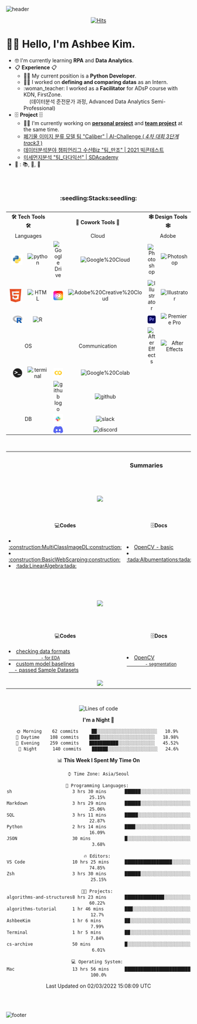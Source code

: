 ![header](https://capsule-render.vercel.app/api?type=waving&color=timeGradient&height=250&section=header&text=Ashbee%20Kim&fontSize=70&fontAlign=75&fontAlignY=45&desc=Codes,%20Docs,%20and%20Papers&descSize=20&descAlign=84&descAlignY=60)

  <div align=center>
	
  [![Hits](https://hits.seeyoufarm.com/api/count/incr/badge.svg?url=https%3A%2F%2Fgithub.com%2FAshbeeKim)](https://hits.seeyoufarm.com) 
	
  </div>

[//]: <> (대회 끝내고, script 공부하면서 capsule-render 참고한 방식으로 원하는 규격으로 재생성하기)


# 🙌🏻 Hello, I'm Ashbee Kim. 
* :nerd_face: I'm currently learning **RPA** and **Data Analytics**.
* :clipboard: **Experience** :clipboard:
  * :woman_office_worker: My current position is a **Python Developer**.
  * :woman_office_worker: I worked on **defining and comparing datas** as an Intern.
    <li> :woman_teacher: I worked as a <b>Facilitator</b> for ADsP course with KDN, FirstZone.</br>&nbsp&nbsp&nbsp&nbsp(데이터분석 준전문가 과정, Advanced Data Analytics Semi-Professional)</li>
* :file_cabinet: **Project** :file_cabinet:
  * :woman_technologist: I'm currently working on **[personal project](https://github.com/AshbeeKim/pub-org-data)** and **[team project](https://github.com/Proj-Caliber)** at the same time.
  * [폐기물 이미지 분류 모델 팀 "Caliber" | AI-Challenge ( _4차 대회 3단계 track3_ )](https://github.com/Proj-Caliber/Waste-Recycling-Image-Segmentation)
  * [데이터분석분야 챔피언리그 수산Biz "팀_만조" | 2021 빅콘테스트](https://drive.google.com/file/d/1hCvM8B1dE7Mmhynd7sr88cPtLlFlF3Ud/view?usp=sharing)
  * [미세먼지분석 "팀_다다익선" | SDAcademy](https://github.com/SD-academy/dadaiksunTeamProject/blob/main/%EB%AF%B8%EC%84%B8%EB%A8%BC%EC%A7%80%ED%94%84%EB%A1%9C%EC%A0%9D%ED%8A%B8/%E1%84%86%E1%85%B5%E1%84%89%E1%85%A6%E1%84%86%E1%85%A5%E1%86%AB%E1%84%8C%E1%85%B5%E1%84%87%E1%85%AE%E1%86%AB%E1%84%89%E1%85%A5%E1%86%A8%E1%84%91%E1%85%B3%E1%84%85%E1%85%A9%E1%84%8C%E1%85%A6%E1%86%A8%E1%84%90%E1%85%B3.pdf)
* :key: : :books:, :art:, :candy:

<p align="right">
<!--gmail, likedin, gitpage, discord-->
</p>
</br>

[//]: <> (현재 보유 혹은 계발 중인 스킬셋)
[//]: <> (스킬셋 표)
<div align="center" width="600">
 <table><caption align="center"><large><b><h3>:seedling:Stacks:seedling:</h3></b></large></caption>
  <tbody>
   <tr align="center">
    <th colspan="2">🛠️ Tech Tools 🛠️</th>
    <th colspan="2">💬 Cowork Tools 💬</th>
    <th colspan="2">🕸️ Design Tools 🕸️</th>
   </tr>
   <tr align="center">
    <td colspan="2">Languages</td>
    <td colspan="2">Cloud</td>
    <td colspan="2">Adobe</td>
   </tr>
   <tr align="center">
    <td><img align="right" alt="Python" width="30px" src="https://raw.githubusercontent.com/github/explore/80688e429a7d4ef2fca1e82350fe8e3517d3494d/topics/python/python.png" /></td>
    <td><img alt="python" src="https://img.shields.io/badge/Python-v3.7%20%7C%20v3.9-blue.svg?&style=flat&logo=Python&logoColor=white&labelColor=abcdef&cacheSeconds=3600$logoWidth=60"/></td>
    <td><img align="right" alt="Google Drive" width="26px" src="https://github.com/quintessence/slack-icons/blob/master/images/google-drive-logo-slack-icon.png"/></td>
    <td><img alt="Google%20Cloud" src="https://img.shields.io/badge/Google-%20GCP%28GCE%29%20-4285F4.svg?&style=flat&logo=googledrive&logoColor=white&labelColor=0C9D58&cacheSeconds=3600$logoWidth=70"/><!--아직까진 google drive, google cloud를 적을 수준이 되면 바꾸기--></td>
    <td><img align="right" alt="Photoshop" width="22px" src="https://www.adobe.com/content/dam/cc/us/en/products/ccoverview/ps_cc_app_RGB.svg" /></td>
    <td><img alt="Photoshop" src="https://img.shields.io/badge/Ps-CC%202020%20|%202021-31A8FF.svg?&style=flat&logo=Adobe Photoshop&logoColor=white&labelColor=162D54&cacheSeconds=3600$logoWidth=70"/></td>
   </tr>
   <tr align="center">
    <td><img align="right" alt="HTML" src="https://raw.githubusercontent.com/devicons/devicon/master/icons/html5/html5-original.svg"/></td>
    <td><img alt="HTML" src="https://img.shields.io/badge/HTML5-spark%20%7C%20django-E34F26.svg?&style=flat&logo=HTML5&logoColor=white&labelColor=F99A66&cacheSeconds=3600$logoWidth=40"/></td>
    <td><img align="right" alt="Adobe Creative Cloud logo" width="26px" src="https://github.com/Kalbra/discord-connector/blob/master/logos/CC.png" /></td>
    <td><img alt="Adobe%20Creative%20Cloud" src="https://img.shields.io/badge/Adobe%20CC-2020%20|%202021-FF6550.svg?&style=flat&logo=adobecreativecloud&logoColor=white&labelColor=DA1F26&cacheSeconds=3600$logoWidth=50"/></td>
    <td><img align="right" alt="Illustrator" width="22px" src="https://www.adobe.com/content/dam/cc/icons/illustrator.svg" /></td>
    <td><img alt="Illustrator" src="https://img.shields.io/badge/Ai-CC%202020%20|%202021-FF9A00.svg?&style=flat&logo=AdobeIllustrator&logoColor=white&labelColor=FF7328&cacheSeconds=3600$logoWidth=70"/></td>
   </tr>
   <tr align="center">
    <td><img align="right" alt="R" width="26px" src="https://raw.githubusercontent.com/github/explore/80688e429a7d4ef2fca1e82350fe8e3517d3494d/topics/r/r.png" /></td>
    <td><img alt="R" src="https://img.shields.io/badge/%20%20R%20%20-rpy2%20%7C%20just%20started-276DC3.svg?&style=social&logo=R&logoColor=gray&labelColor=9E9E9E&cacheSeconds=3600$logoWidth=50"/></td>
    <td></td>
    <td></td>
    <td><img align="right" alt="Premiere Pro" width="22px" src="https://raw.githubusercontent.com/qanastek/qanastek/master/1200px-Adobe_Premiere_Pro_CC_icon.svg.png" /></td>
    <td><img alt="Premiere Pro" src="https://img.shields.io/badge/Pr-CC%202020%20|%202021-9999FF.svg?&style=flat&logo=AdobePremierePro&logoColor=white&labelColor=2C5BB4&cacheSeconds=3600$logoWidth=70"/></td>
   </tr>
   <tr align="center">
    <td colspan="2"> OS </td>
    <td colspan="2"> Communication </td>
    <td><img align="right" alt="After Effects" width="22px" src="https://www.adobe.com/content/dam/cc/icons/aftereffects.svg" /></td>
    <td><img alt="After Effects" src="https://img.shields.io/badge/Ae-CC%202020%20|%202021-9999FF.svg?&style=flat&logo=AdobeAfterEffects&logoColor=white&labelColor=7E4DD2&cacheSeconds=3600$logoWidth=60"/></td>
   </tr>
   <tr align="center">
    <td><img align="right" alt="Terminal" width="26px" src="https://raw.githubusercontent.com/github/explore/80688e429a7d4ef2fca1e82350fe8e3517d3494d/topics/terminal/terminal.png" /></td>
    <td><img alt="terminal" src="https://img.shields.io/badge/shell-%20zsh%20%7C%20bash-999999.svg?&style=flat&logo=iTerm2&logoColor=white&labelColor=000000&cacheSeconds=3600$logoWidth=80"/></td>
    <td><img align="right" alt="Google Colab" width="26px" src="https://github.com/lsgrep/Google-Colab-Tips-and-Tricks/blob/master/assets/Colab.png"/></td>
    <td><img alt="Google%20Colab" src="https://img.shields.io/badge/Google-%20Colaboratory%20-EF8212.svg?&style=flat&logo=googlecolab&logoColor=white&labelColor=F9AB00&cacheSeconds=3600$logoWidth=50"/></td>
    <td colspan="2"><!--Analytics--></td>
   </tr>
   <tr align="center">
    <td></td>
    <td></td>
    <td><img align="right" alt="github logo" width="26px" src="https://upload.wikimedia.org/wikipedia/commons/9/91/Octicons-mark-github.svg"/></td>
    <td><img alt="github" src="https://img.shields.io/badge/github-%20Ashbee%20Kim%20-999999.svg?&style=flat&logo=github&logoColor=white&labelColor=000000&cacheSeconds=3600$logoWidth=80"/></td>
    <td><!--tableau 공부하고 추가하기--></td>
    <td></td>
   </tr>
   <tr align="center">
    <td colspan="2"> DB </td>
    <td><img align="right" alt="slack logo" width="34px" src="https://github.com/AshbeeKim/AshbeeKim/blob/master/.github/image/Slack_Mark.svg"/></td>
    <td><img alt="slack" src="https://img.shields.io/badge/slack-%20Ashbee%20Kim%20-63377C.svg?&style=flat&logo=slack&logoColor=white&labelColor=000000&cacheSeconds=3600$logoWidth=80"/></td>
    <td></td>
    <td></td>
   </tr>
   <tr align="center">
    <td></td>
    <td></td>
    <td><img align="right" alt="Discord logo" width="26px" src="https://github.com/AshbeeKim/AshbeeKim/blob/master/.github/image/Discord-Logo-Color.svg"/></td>
    <td><img alt="discord" src="https://img.shields.io/badge/Discord-%20Ashbee%20Kim%20-796BF8.svg?&style=flat&logo=discord&logoColor=white&labelColor=493AD9&cacheSeconds=3600$logoWidth=80"/></td>
    <td></td>
    <td></td>
   </tr>  
   <!--<tr>
    <td></td>
    <td></td>
    <td></td>
    <td></td>
    <td></td>
    <td></td>
   </tr>-->
  </tbody>
 </table>
</div>
<!--brand logo guideline에 걸려서, 따로 수정 못하는 것들은 div로 여백 및 비율 수정 나중에 한가할 때 하기!
<td><img align="right" alt="Linked In" width="26px" src="https://github.com/quintessence/slack-icons/blob/master/images/linkedin-logo-slack-icon.png"/></td>
    <td><img alt="LinkedIn" src="https://img.shields.io/badge/LinkedIn-%20Ashbee%20Kim%20-5C8EE3.svg?&style=flat&logo=linkedin&logoColor=white&labelColor=295FBB&cacheSeconds=3600$logoWidth=80"/></td>
gmail, linkedin 등은 연락을 바로 보낼 수 있는 방식으로 수정하기
<td><img align="right" alt="Trello logo" width="30px" src="https://github.com/AshbeeKim/AshbeeKim/blob/master/.github/image/icon-gradient-blue-trello.svg"/></td>
    <td><img alt="Trello" src="https://img.shields.io/badge/Trello-%20Ashbee%20Kim%20-6BA2D4.svg?&style=flat&logo=trello&logoColor=white&labelColor=3070AA&cacheSeconds=3600$logoWidth=80"/></td>
사용법은 알지만, github에도 유사 서비스가 있기에 trello가 진짜 필요한지는 고민해보기
-->
</br>

[comment]: <> (스킬셋 표 작성 종료 부분)



[//]: <> (내용이 나올 수 있는 표)
[comment]: <> (표 작성 시작 부분, 나중에 하나씩 정리하면서 변경할 내용 : **✨를 repository밑으로 이동해서, 사용된 언어 및 툴 추가**)

<div align="center">
 <table><div align="center"></div>
  <tbody>
   <tr align="center">
    <th colspan="3"><h3><b>Summaries</b></h3></th>
   </tr>
   <tr align="center">
    <td rowspan=2" colspan="2"><a href="https://github.com/ashbeekim/AshbeeKim"><img align="center" src="https://github-readme-stats.vercel.app/api/pin/?username=ashbeekim&repo=AshbeeKim&title_color=7496E5&text_color=55E6AB&hide_border=False" /></a></td>
    <td>:memo:</th></td>
   </tr>
   <tr align="center">
    <td><div align="center"><p></br>:sparkles: <img src="https://img.shields.io/badge/Python-3766AB?style=flat-square&logo=Python&logoColor=white"/>&nbsp<img src="https://img.shields.io/badge/Jupyter-F37626?style=flat-square&logo=jupyter&logoColor=white"/>&nbsp<img src="https://img.shields.io/badge/Markdown-000000?style=flat-square&logo=markdown&logoColor=white"/> :sparkles:</p><p>:pencil2:<!--[\\]: <>(stacks)--></p></div></td>
   </tr>
   <tr align="center">
    <td>💻<b>Codes</b></td>
    <td>🗄️<b>Docs</b></td>
    <td>📃<b>Papers</b></td>
   </tr>
   <tr align="center">
    <td><p align="left">
     <li align="left"><a href="https://github.com/AshbeeKim/AshbeeKim/blob/master/Codes/Multi_Class_Image_DL.py">:construction:MultiClassImageDL:construction:</a></li>
     <li align="left"><a href="https://github.com/AshbeeKim/AshbeeKim/blob/master/Codes/Basic_WebScraping_in_colab.ipynb">:construction:BasicWebScarping:construction:</a></li>
     <li align="left"><a href="https://github.com/AshbeeKim/AshbeeKim/blob/master/Codes/Matrices_and_GaussianElimination.ipynb">:tada:LinearAlgebra:tada:</a></li></p>
    </td>
    <td><p align="left">
     <li align="left"><a href="https://github.com/AshbeeKim/AshbeeKim/blob/master/Docs/OpenCV_General_Image_Transforms.md">OpenCV     - basic</a></li>
     <li align="left"><a href="https://github.com/AshbeeKim/AshbeeKim/blob/master/Docs/Albumentation_Summarization.md">:tada:Albumentations:tada:</a></li></p>
    </td>
    <td><p align="left">
     <li align="left"><a href="https://github.com/AshbeeKim/AshbeeKim/blob/master/Papers/UtilizeDBSCAN.ipynb">:construction:DBSCAN:construction:</a></li>
     <li align="left"><a href="https://github.com/AshbeeKim/AshbeeKim/blob/master/Papers/YOLOv1.md">:construction:YOLOv1:construction:</a></li></p>
    </td>
   </tr>
   <tr align="center">
    <td rowspan=2" colspan="2"><a href="https://github.com/Proj-Caliber/Waste-Recycling-Image-Segmentation"><img align="center" src="https://github-readme-stats.vercel.app/api/pin/?username=Proj-Caliber&repo=Waste-Recycling-Image-Segmentation&title_color=7496E5&text_color=55E6AB&hide_border=False" /></a></td>
    <td>:memo:</th></td>
   </tr>
   <tr align="center">
    <td><p align="center">:sparkles: <img src="https://img.shields.io/badge/Python-3766AB?style=flat-square&logo=Python&logoColor=white"/>&nbsp<img src="https://img.shields.io/badge/Jupyter-F37626?style=flat-square&logo=jupyter&logoColor=white"/>&nbsp<img src="https://img.shields.io/badge/OpenCV-6A2E6D?style=flat-square&logo=opencv&logoColor=white"/> :sparkles:</p></br><p>:pencil2: : :bug:JSONDecodeError:bug:</p></td>
   </tr>
   <tr align="center">
    <td>💻<b>Codes</b></td>
    <td>🗄️<b>Docs</b></td>
    <td>📃<b>Papers</b></td>
   </tr>
   <tr align="center">
    <td><p align="left">
     <li align="left"><a href="https://github.com/AshbeeKim/AshbeeKim/blob/master/Codes/Multi_Class_Image_DL.py">checking data formats</br><small>&nbsp&nbsp&nbsp&nbsp&nbsp&nbsp&nbsp&nbsp&nbsp&nbsp&nbsp&nbsp&nbsp&nbsp&nbsp&nbsp&nbsp&nbsp&nbsp&nbsp&nbsp&nbsp&nbsp&nbsp&nbsp&nbsp&nbsp&nbsp- for EDA</small></a></li>
     <li align="left"><a href="https://github.com/Proj-Caliber/Waste-Recycling-Image-Segmentation/blob/master/docs/tutorials/caliber_basic_model_trial.ipynb">custom model baselines</br>&nbsp&nbsp&nbsp&nbsp- passed Sample Datasets</a></li></p>
    </td>
    <td><p align="left">
     <li align="left"><a href="https://github.com/Proj-Caliber/Waste-Recycling-Image-Segmentation/blob/master/docs/tutorials/double-check-annotations.ipynb">OpenCV</br><small>&nbsp&nbsp&nbsp&nbsp&nbsp&nbsp&nbsp&nbsp&nbsp&nbsp&nbsp&nbsp&nbsp&nbsp&nbsp&nbsp- segmentation</small></a></li></p>
    </td>
    <td><p align="left">
     <li align="left"><a href="https://github.com/Proj-Caliber/Waste-Recycling-Image-Segmentation/blob/master/docs/tutorials/MaskRCNN_Tutorial.ipynb">MaskRCNN tutorial <span> - ref.PyTorch</span></a></li></p>
    </td>
   </tr>
   <!--레포 추가 시 해당 라인부터-->
   <tr align="center">
    <td colspan="2"><div align="center"><a align="center" href="https://github.com/ryo-ma/github-profile-trophy"><img src="https://github-profile-trophy.vercel.app/?username=ashbeekim&theme=oldie&title=Commits,PullRequest,Repositories&column=3"/></a></td>
    <td><a align="center" href="https://github.com/anuraghazra/github-readme-stats"><img src="https://github-readme-stats.vercel.app/api/top-langs/?username=ashbeekim&layout=compact"/></a></div></td>
   </tr>
  </tbody>
 </table>
</div>                                   
                                         
<!-- 현재 수정 중
    <tr><td align="center">✨</td></tr>
    <tr><td><p align="center">
    <img src="https://img.shields.io/badge/Python-3766AB?style=flat-square&logo=Python&logoColor=white"/>&nbsp<img src="https://img.shields.io/badge/Jupyter-F37626?style=flat-square&logo=jupyter&logoColor=white"/></p></td>
    </tr>
    <tr align="center">
      <td><a href="https://github.com/Proj-Caliber/crop-growth-period-predict">
        <img align="center" src="https://github-readme-stats.vercel.app/api/pin/?username=Proj-Caliber&repo=crop-growth-period-predict&title_color=7496E5&text_color=55E6AB&hide_border=False" /></a></td>
      <td rowspan="3"></br>
        <p></p></td>
    </tr>
    <tr><td align="center">✨</td></tr>
    <tr><td>[\\]: <>(stacks)</td></tr>
    <tr align="center">
      <td><a href="https://github.com/ashbeekim/dadaiksunTeamProject">
        <img align="center" src="https://github-readme-stats.vercel.app/api/pin/?username=ashbeekim&repo=dadaiksunTeamProject&title_color=7496E5&text_color=55E6AB&hide_border=False" /></a></td>
      <td rowspan="3">[\\]: <>(description)</td>
    </tr>
    <tr><td align="center">✨</td></tr>
    <tr><td>[\\]: <>(stacks)</td>
    </tr>
    <tr align="center">
      <td><a href="https://github.com/ashbeekim/Kaggle_Task">
        <img align="center" src="https://github-readme-stats.vercel.app/api/pin/?username=ashbeekim&repo=Kaggle_Task&title_color=7496E5&text_color=55E6AB&hide_border=False" /></a></td>
      <td rowspan="3">[\\]: <>(description)</td></tr>
    <tr><td align="center">✨</td></tr>
    <tr><td>[\\]: <>(stacks)</td></tr>
-->
<!-- Programming Language 다양해지면 주석제거
    <tr align="center"><th colspan="3">Top Language</th></tr>
    <tr align="center"><td colspan="3"><a href="https://github.com/anuraghazra/github-readme-stats">
      <img align="center" width=500 height=300 src="https://github-readme-stats.vercel.app/api/top-langs/?username=ashbeekim&title_color=7496E5&text_color=55E6AB&hide_border=False&bg_color=30,FFFFFF,F0F8FF" /></a></td></tr>
-->
<!--
<p align="center">
  <img src="https://img.shields.io/badge/C++-00599C?style=flat-square&logo=C%2B%2B&logoColor=white"/></a>&nbsp 
  <img src="https://img.shields.io/badge/Java-007396?style=flat-square&logo=Java&logoColor=white"/></a>&nbsp
  <img src="https://img.shields.io/badge/Python-3766AB?style=flat-square&logo=Python&logoColor=white"/></a>&nbsp
</p>
-->

[comment]: <> (표 작성  부분)

<!--프로젝트 표 포맷도 한 2022년 2월 쯤에 바꾸기-->
</br>


[comment]: <> (wakatime 시작 부분)

<div align="center" width="80%">

 <!--START_SECTION:waka-->
![Lines of code](https://img.shields.io/badge/From%20Hello%20World%20I%27ve%20Written-2%20Million%20lines%20of%20code-blue)

**I'm a Night 🦉** 

```text
🌞 Morning    62 commits     ██░░░░░░░░░░░░░░░░░░░░░░░   10.9% 
🌆 Daytime    108 commits    ████░░░░░░░░░░░░░░░░░░░░░   18.98% 
🌃 Evening    259 commits    ███████████░░░░░░░░░░░░░░   45.52% 
🌙 Night      140 commits    ██████░░░░░░░░░░░░░░░░░░░   24.6%

```


📊 **This Week I Spent My Time On** 

```text
⌚︎ Time Zone: Asia/Seoul

💬 Programming Languages: 
sh                       3 hrs 30 mins       ██████░░░░░░░░░░░░░░░░░░░   25.15% 
Markdown                 3 hrs 29 mins       ██████░░░░░░░░░░░░░░░░░░░   25.06% 
SQL                      3 hrs 11 mins       █████░░░░░░░░░░░░░░░░░░░░   22.87% 
Python                   2 hrs 14 mins       ████░░░░░░░░░░░░░░░░░░░░░   16.09% 
JSON                     30 mins             █░░░░░░░░░░░░░░░░░░░░░░░░   3.68%

🔥 Editors: 
VS Code                  10 hrs 25 mins      ██████████████████░░░░░░░   74.85% 
Zsh                      3 hrs 30 mins       ██████░░░░░░░░░░░░░░░░░░░   25.15%

🐱‍💻 Projects: 
algorithms-and-structures8 hrs 23 mins       ███████████████░░░░░░░░░░   60.22% 
algorithms-tutorial      1 hr 46 mins        ███░░░░░░░░░░░░░░░░░░░░░░   12.7% 
AshbeeKim                1 hr 6 mins         ██░░░░░░░░░░░░░░░░░░░░░░░   7.99% 
Terminal                 1 hr 5 mins         ██░░░░░░░░░░░░░░░░░░░░░░░   7.84% 
cs-archive               50 mins             █░░░░░░░░░░░░░░░░░░░░░░░░   6.01%

💻 Operating System: 
Mac                      13 hrs 56 mins      █████████████████████████   100.0%

```


 Last Updated on 02/03/2022 15:08:09 UTC
<!--END_SECTION:waka-->
</div>
</br></br>

[comment]: <> (wakatime 종료 지점)


<!--
<h2 align="center">🛤️RoadMap</h2>
<ol><big><b>Step1.</b> Data Analyst</big></ol>
<ol><small>     <i>---------- in progress ----------</i></small></ol>
<ol><big><b>Step2.</b> Full Stack Developer</big></ol>
<!--<ol><big><b>Step3.</b> Data Scientist</big></ol>
[//]: <> (data analyst의 경우, Fundamentals, Statistics, Programming, Machine Learning, Text Mining/NLP, Visualization, Big Data, Data Ingestion, Data Munging, Toolbox에 대한 내용을 이해해야 함)
[//]: <> (full-stack은 PM, Design, Back-End, Front-End, Mobile, Databases, DevOps, Version Control 등을 다 할 수 있어야 함)
[//]: <> (data scientist는 보다 깊은 이해가 필요함_괜히 10년 경력자를 찾는게 아닌 듯_Math, Dev, Domain 삼위일체의 경지)-->

<!--
https://github-readme-streak-stats.herokuapp.com/demo/. 
vue, tokypnight_duo, prussian, buefy, blue-green, react, city-lights, ayu_night, blueberry_duo
[![GitHub Status](https://github-readme-streak-stats.herokuapp.com?user=AshbeeKim&theme=blueberry_duo)](https://git.io/streak-stats)
<p align="center" ><img src="https://github-readme-streak-stats.herokuapp.com?user=AshbeeKim&theme=blueberry_duo"/></p>
https://github.com/anuraghazra/github-readme-stats/blob/master/docs/readme_kr.md
[![Anurag's GitHub stats](https://github-readme-stats.vercel.app/api?username=ashbeekim&count_private=true)](https://github.com/anuraghazra/github-readme-stats)
[![willianrod's wakatime stats](https://github-readme-stats.vercel.app/api/wakatime?username=willianrod)](https://github.com/anuraghazra/github-readme-stats)
[![Top Langs](https://github-readme-stats.vercel.app/api/top-langs/?username=anuraghazra&layout=compact)](https://github.com/anuraghazra/github-readme-stats)
F0F8FF,D7ECFF,C6E2FF
7289DA, 9CACE5, aab8e8, b8c4ec, c6cff0, d4dbf3, e2e7f7, f0f3fb, 9AABE5, 9ABDEC
9CF5E5, A0F5CC, 9ADBE5
-->

<!--
가벼운 통계
<img src="https://github-readme-stats.vercel.app/api?username=AshbeeKim&show_icons=true&theme=" width="400">
트로피 형태
https://github.com/ryo-ma/github-profile-trophy
[![trophy](https://github-profile-trophy.vercel.app/?username=ashbeekim&theme=oldie&title=Commits,PullRequest,Repositories)](https://github.com/ryo-ma/github-profile-trophy)
3d model of GitHub contribution graph
https://skyline.github.com/
-->

<!--embedding markdown fontawesome icon
rr

-->


<!--마크다운 주석 처리 방법-->
[comment]: <> (markdown comment code)
[//]: <> (markdown comment shortcode)

![footer](https://capsule-render.vercel.app/api?type=waving&color=timeGradient&height=250&section=footer&text=Thank%20You&fontSize=90&fontAlignY=70)
